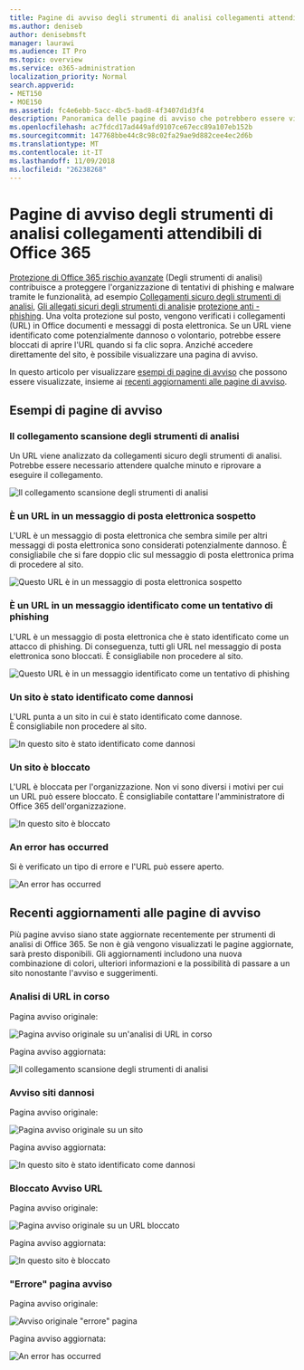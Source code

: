 ```yaml
---
title: Pagine di avviso degli strumenti di analisi collegamenti attendibili di Office 365
ms.author: deniseb
author: denisebmsft
manager: laurawi
ms.audience: IT Pro
ms.topic: overview
ms.service: o365-administration
localization_priority: Normal
search.appverid:
- MET150
- MOE150
ms.assetid: fc4e6ebb-5acc-4bc5-bad8-4f3407d1d3f4
description: Panoramica delle pagine di avviso che potrebbero essere visualizzati quando la protezione di Office 365 avanzate rischio è in ufficio.
ms.openlocfilehash: ac7fdcd17ad449afd9107ce67ecc89a107eb152b
ms.sourcegitcommit: 147768bbe44c8c98c02fa29ae9d882cee4ec2d6b
ms.translationtype: MT
ms.contentlocale: it-IT
ms.lasthandoff: 11/09/2018
ms.locfileid: "26238268"
---
```

# <a name="office-365-atp-safe-links-warning-pages"></a>Pagine di avviso degli strumenti di analisi collegamenti attendibili di Office 365

[Protezione di Office 365 rischio avanzate](office-365-atp.md) (Degli strumenti di analisi) contribuisce a proteggere l'organizzazione di tentativi di phishing e malware tramite le funzionalità, ad esempio [Collegamenti sicuro degli strumenti di analisi](atp-safe-links.md), [Gli allegati sicuri degli strumenti di analisi](atp-safe-attachments.md)e [protezione anti - phishing](anti-phishing-protection.md). Una volta protezione sul posto, vengono verificati i collegamenti (URL) in Office documenti e messaggi di posta elettronica. Se un URL viene identificato come potenzialmente dannoso o volontario, potrebbe essere bloccati di aprire l'URL quando si fa clic sopra. Anziché accedere direttamente del sito, è possibile visualizzare una pagina di avviso. 
  
In questo articolo per visualizzare [esempi di pagine di avviso](atp-safe-links-warning-pages.md#examples) che possono essere visualizzate, insieme ai [recenti aggiornamenti alle pagine di avviso](atp-safe-links-warning-pages.md#updates).
  
## <a name="examples-of-warning-pages"></a>Esempi di pagine di avviso

### <a name="atp-is-scanning-the-link"></a>Il collegamento scansione degli strumenti di analisi

Un URL viene analizzato da collegamenti sicuro degli strumenti di analisi. Potrebbe essere necessario attendere qualche minuto e riprovare a eseguire il collegamento.

![Il collegamento scansione degli strumenti di analisi](media/ee8dd5ed-6b91-4248-b054-12b719e8d0ed.png)

### <a name="a-url-is-in-a-suspicious-email-message"></a>È un URL in un messaggio di posta elettronica sospetto

L'URL è un messaggio di posta elettronica che sembra simile per altri messaggi di posta elettronica sono considerati potenzialmente dannoso. È consigliabile che si fare doppio clic sul messaggio di posta elettronica prima di procedere al sito.

![Questo URL è in un messaggio di posta elettronica sospetto](media/33f57923-23e3-4b0f-838b-6ad589ba897b.png)

### <a name="a-url-is-in-a-message-identified-as-a-phishing-attempt"></a>È un URL in un messaggio identificato come un tentativo di phishing

L'URL è un messaggio di posta elettronica che è stato identificato come un attacco di phishing. Di conseguenza, tutti gli URL nel messaggio di posta elettronica sono bloccati. È consigliabile non procedere al sito.

![Questo URL è in un messaggio identificato come un tentativo di phishing](media/6e544a28-0604-4821-aba6-d5a57bb917e5.png)

### <a name="a-site-has-been-identified-as-malicious"></a>Un sito è stato identificato come dannosi

L'URL punta a un sito in cui è stato identificato come dannose.  <br/> È consigliabile non procedere al sito.

![In questo sito è stato identificato come dannosi](media/058883c8-23f0-4672-9c1c-66b084796177.png)

### <a name="a-site-is-blocked"></a>Un sito è bloccato

L'URL è bloccata per l'organizzazione. Non vi sono diversi i motivi per cui un URL può essere bloccato. È consigliabile contattare l'amministratore di Office 365 dell'organizzazione.

![In questo sito è bloccato](media/6b4bda2d-a1e6-419e-8b10-588e83c3af3f.png)

### <a name="an-error-has-occurred"></a>An error has occurred

Si è verificato un tipo di errore e l'URL può essere aperto.

![An error has occurred](media/2f7465a4-1cf4-4c1c-b7d4-3c07e4b795b4.png)

## <a name="recent-updates-to-warning-pages"></a>Recenti aggiornamenti alle pagine di avviso

Più pagine avviso siano state aggiornate recentemente per strumenti di analisi di Office 365. Se non è già vengono visualizzati le pagine aggiornate, sarà presto disponibili. Gli aggiornamenti includono una nuova combinazione di colori, ulteriori informazioni e la possibilità di passare a un sito nonostante l'avviso e suggerimenti.

### <a name="url-scan-in-progress"></a>Analisi di URL in corso

Pagina avviso originale:

![Pagina avviso originale su un'analisi di URL in corso](media/04368763-763f-43d6-94a4-a48291d36893.png)

Pagina avviso aggiornata:

![Il collegamento scansione degli strumenti di analisi](media/ee8dd5ed-6b91-4248-b054-12b719e8d0ed.png)

### <a name="malicious-site-warning"></a>Avviso siti dannosi

Pagina avviso originale:

![Pagina avviso originale su un sito](media/b9efda09-6dd8-46ef-82cb-56e4d538b8f5.png)

Pagina avviso aggiornata:

![In questo sito è stato identificato come dannosi](media/058883c8-23f0-4672-9c1c-66b084796177.png)

### <a name="blocked-url-warning"></a>Bloccato Avviso URL

Pagina avviso originale:

![Pagina avviso originale su un URL bloccato](media/3d6ba028-30bf-45fc-958e-d3aad3defc83.png)

Pagina avviso aggiornata:

![In questo sito è bloccato](media/6b4bda2d-a1e6-419e-8b10-588e83c3af3f.png)

### <a name="error-occurred-warning-page"></a>"Errore" pagina avviso

Pagina avviso originale:

![Avviso originale "errore" pagina](media/9aaa4383-2f23-48be-bdaa-8efbcb2acc70.png)

Pagina avviso aggiornata:

![An error has occurred](media/2f7465a4-1cf4-4c1c-b7d4-3c07e4b795b4.png)
   
